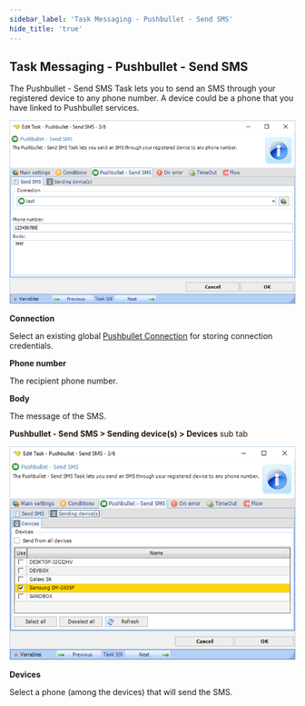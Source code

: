 ```yaml
---
sidebar_label: 'Task Messaging - Pushbullet - Send SMS'
hide_title: 'true'
---
```


## Task Messaging - Pushbullet - Send SMS

The Pushbullet - Send SMS Task lets you to send an SMS through your registered device to any phone number. A device could be a phone that you have linked to Pushbullet services.

![](../../../static/img/pushbullet-sendsms.png)

**Connection**

Select an existing global [Pushbullet Connection](connection-pushbullet) for storing connection credentials.
 
**Phone number**

The recipient phone number.
 

**Body**

The message of the SMS.

**Pushbullet - Send SMS > Sending device(s) > Devices** sub tab

![](../../../static/img/pushbulletsmsdevice.png)

**Devices**

Select a phone (among the devices) that will send the SMS.